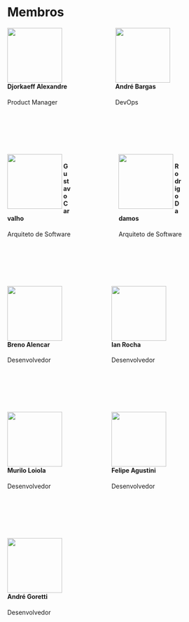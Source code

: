 # Membros
<div style="float:left;margin:0 110px 110px 0">
    <img align="left" width="125" height="125" src="https://avatars0.githubusercontent.com/u/29778115?s=460&v=4">
    <h4> Djorkaeff Alexandre</h4>
    Product Manager
</div>

<div style="float:left;margin:0 110px 110px 0">
    <img align="left" width="125" height="125" src="https://avatars0.githubusercontent.com/u/29279567?s=460&v=4">
    <h4> André Bargas</h4>
    DevOps 
</div>
<div style="float:left;margin:0 110px 110px 0">
    <img align="left" width="125" height="125" src="https://avatars3.githubusercontent.com/u/23438547?s=460&v=4">
    <h4> Gustavo Carvalho</h4>
    Arquiteto de Software
</div>

<div style="float:left;margin:0 75px 110px 0">
    <img align="left" width="125" height="125" src="https://avatars0.githubusercontent.com/u/17864231?s=460&v=4">
    <h4>Rodrigo Dadamos</h4>
    Arquiteto de Software 
</div>

<div style="float:left;margin:0 110px 110px 0">
    <img align="left" width="125" height="125" src="https://avatars0.githubusercontent.com/u/26636105?s=460&v=4">
    <h4> Breno Alencar</h4>
     Desenvolvedor 
</div>

<div style="float:left;margin:0 110px 110px 0">
    <img align="left" width="125" height="125" src="https://avatars2.githubusercontent.com/u/42422835?s=460&v=4">
    <h4> Ian Rocha</h4>
     Desenvolvedor 
</div>
<div style="float:left;margin:0 110px 110px 0">
    <img align="left" width="125" height="125" src="https://avatars2.githubusercontent.com/u/48605413?s=460&v=4">
    <h4> Murilo Loiola</h4>
     Desenvolvedor 
</div>

<div style="float:left;margin:0 110px 110px 0">
    <img align="left" width="125" height="125" src="https://avatars2.githubusercontent.com/u/23579166?s=460&v=4">
    <h4> Felipe Agustini</h4>
     Desenvolvedor 
</div>

<div style="float:left;margin:0 110px 110px 0">
    <img align="left" width="125" height="125" src="https://avatars2.githubusercontent.com/u/40605515?s=460&v=4">
    <h4>André Goretti</h4>
     Desenvolvedor 
</div>


